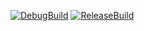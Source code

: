 [![DebugBuild](https://github.com/nakagawa-rikuto/Engine/actions/workflows/DebugBuild.yml/badge.svg)](https://github.com/nakagawa-rikuto/Engine/actions/workflows/DebugBuild.yml)
[![ReleaseBuild](https://github.com/nakagawa-rikuto/Engine/actions/workflows/Release.yml/badge.svg)](https://github.com/nakagawa-rikuto/Engine/actions/workflows/Release.yml)
